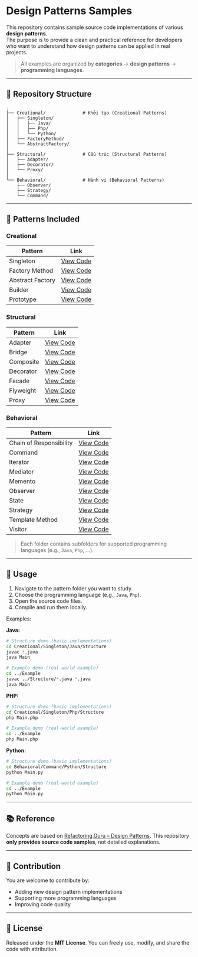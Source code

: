 # Design Patterns Samples

This repository contains sample source code implementations of various **design patterns**.  
The purpose is to provide a clean and practical reference for developers who want to understand how design patterns can be applied in real projects.

> All examples are organized by **categories** → **design patterns** → **programming languages**.

---

## 📂 Repository Structure

```
.
├── Creational/              # Khởi tạo (Creational Patterns)
│   ├── Singleton/
│   │   ├── Java/
│   │   ├── Php/
│   │   └── Python/
│   ├── FactoryMethod/
│   └── AbstractFactory/
│
├── Structural/              # Cấu trúc (Structural Patterns)
│   ├── Adapter/
│   ├── Decorator/
│   └── Proxy/
│
└── Behavioral/              # Hành vi (Behavioral Patterns)
    ├── Observer/
    ├── Strategy/
    └── Command/
````
---

## 📖 Patterns Included

### Creational
| Pattern | Link |
|---------|------|
| Singleton | [View Code](./Creational/Singleton) |
| Factory Method | [View Code](./Creational/FactoryMethod) |
| Abstract Factory | [View Code](./Creational/AbstractFactory) |
| Builder | [View Code](./Creational/Builder) |
| Prototype | [View Code](./Creational/Prototype) |

### Structural
| Pattern | Link |
|---------|------|
| Adapter | [View Code](./Structural/Adapter) |
| Bridge | [View Code](./Structural/Bridge) |
| Composite | [View Code](./Structural/Composite) |
| Decorator | [View Code](./Structural/Decorator) |
| Facade | [View Code](./Structural/Facade) |
| Flyweight | [View Code](./Structural/Flyweight) |
| Proxy | [View Code](./Structural/Proxy) |

### Behavioral
| Pattern | Link |
|---------|------|
| Chain of Responsibility | [View Code](./Behavioral/ChainOfResponsibility) |
| Command | [View Code](./Behavioral/Command) |
| Iterator | [View Code](./Behavioral/Iterator) |
| Mediator | [View Code](./Behavioral/Mediator) |
| Memento | [View Code](./Behavioral/Memento) |
| Observer | [View Code](./Behavioral/Observer) |
| State | [View Code](./Behavioral/State) |
| Strategy | [View Code](./Behavioral/Strategy) |
| Template Method | [View Code](./Behavioral/TemplateMethod) |
| Visitor | [View Code](./Behavioral/Visitor) |

> Each folder contains subfolders for supported programming languages (e.g., `Java`, `Php`, ...).  

---

## 🚀 Usage

1. Navigate to the pattern folder you want to study.  
2. Choose the programming language (e.g., `Java`, `Php`).  
3. Open the source code files.  
4. Compile and run them locally.

Examples:

**Java:**
```bash
# Structure demo (basic implementations)
cd Creational/Singleton/Java/Structure
javac *.java
java Main

# Example demo (real-world example)
cd ../Example
javac ../Structure/*.java *.java
java Main
```

**PHP:**
```bash
# Structure demo (basic implementations)
cd Creational/Singleton/Php/Structure
php Main.php

# Example demo (real-world example)
cd ../Example
php Main.php
```

**Python:**
```bash
# Structure demo (basic implementations)
cd Behavioral/Command/Python/Structure
python Main.py

# Example demo (real-world example)
cd ../Example
python Main.py
```

---

## 📚 Reference

Concepts are based on [Refactoring.Guru – Design Patterns](https://refactoring.guru/design-patterns).
This repository **only provides source code samples**, not detailed explanations.

---

## 🤝 Contribution

You are welcome to contribute by:

* Adding new design pattern implementations
* Supporting more programming languages
* Improving code quality

---

## 📜 License

Released under the **MIT License**.
You can freely use, modify, and share the code with attribution.
